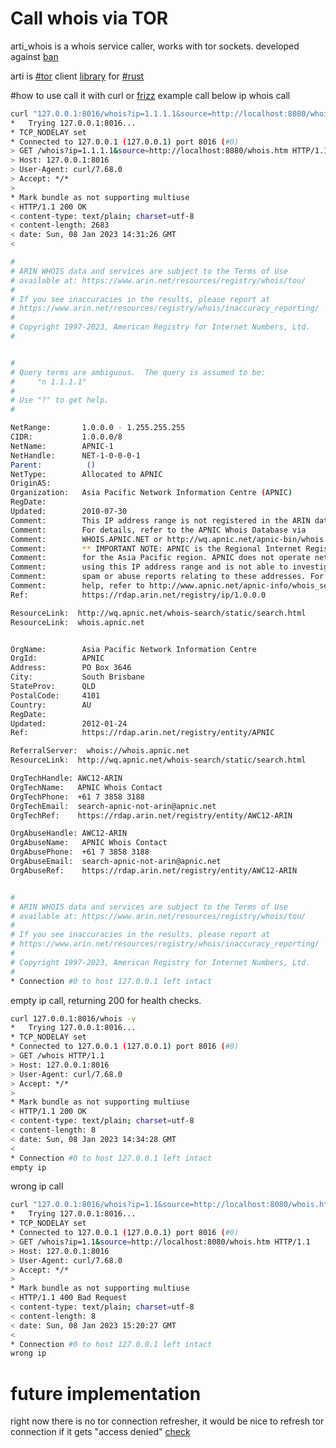 # Call whois via TOR
arti_whois is a whois service caller, works with tor sockets. developed against [ban](https://www.ripe.net/manage-ips-and-asns/db/support/documentation/ripe-database-acceptable-use-policy/why-did-i-receive-an-error-201-access-denied) 

arti is [#tor](https://github.com/topics/tor) client [library](https://gitlab.torproject.org/tpo/core/arti) for [#rust](https://github.com/topics/rust) 

#how to use
call it with curl or [frizz](https://crates.io/crates/frizz) example call below
ip whois call
```bash
curl "127.0.0.1:8016/whois?ip=1.1.1.1&source=http://localhost:8080/whois.htm" -v
*   Trying 127.0.0.1:8016...
* TCP_NODELAY set
* Connected to 127.0.0.1 (127.0.0.1) port 8016 (#0)
> GET /whois?ip=1.1.1.1&source=http://localhost:8080/whois.htm HTTP/1.1
> Host: 127.0.0.1:8016
> User-Agent: curl/7.68.0
> Accept: */*
> 
* Mark bundle as not supporting multiuse
< HTTP/1.1 200 OK
< content-type: text/plain; charset=utf-8
< content-length: 2683
< date: Sun, 08 Jan 2023 14:31:26 GMT
< 

#
# ARIN WHOIS data and services are subject to the Terms of Use
# available at: https://www.arin.net/resources/registry/whois/tou/
#
# If you see inaccuracies in the results, please report at
# https://www.arin.net/resources/registry/whois/inaccuracy_reporting/
#
# Copyright 1997-2023, American Registry for Internet Numbers, Ltd.
#


#
# Query terms are ambiguous.  The query is assumed to be:
#     "n 1.1.1.1"
#
# Use "?" to get help.
#

NetRange:       1.0.0.0 - 1.255.255.255
CIDR:           1.0.0.0/8
NetName:        APNIC-1
NetHandle:      NET-1-0-0-0-1
Parent:          ()
NetType:        Allocated to APNIC
OriginAS:       
Organization:   Asia Pacific Network Information Centre (APNIC)
RegDate:        
Updated:        2010-07-30
Comment:        This IP address range is not registered in the ARIN database.
Comment:        For details, refer to the APNIC Whois Database via
Comment:        WHOIS.APNIC.NET or http://wq.apnic.net/apnic-bin/whois.pl
Comment:        ** IMPORTANT NOTE: APNIC is the Regional Internet Registry
Comment:        for the Asia Pacific region. APNIC does not operate networks
Comment:        using this IP address range and is not able to investigate
Comment:        spam or abuse reports relating to these addresses. For more
Comment:        help, refer to http://www.apnic.net/apnic-info/whois_search2/abuse-and-spamming
Ref:            https://rdap.arin.net/registry/ip/1.0.0.0

ResourceLink:  http://wq.apnic.net/whois-search/static/search.html
ResourceLink:  whois.apnic.net


OrgName:        Asia Pacific Network Information Centre
OrgId:          APNIC
Address:        PO Box 3646
City:           South Brisbane
StateProv:      QLD
PostalCode:     4101
Country:        AU
RegDate:        
Updated:        2012-01-24
Ref:            https://rdap.arin.net/registry/entity/APNIC

ReferralServer:  whois://whois.apnic.net
ResourceLink:  http://wq.apnic.net/whois-search/static/search.html

OrgTechHandle: AWC12-ARIN
OrgTechName:   APNIC Whois Contact
OrgTechPhone:  +61 7 3858 3188 
OrgTechEmail:  search-apnic-not-arin@apnic.net
OrgTechRef:    https://rdap.arin.net/registry/entity/AWC12-ARIN

OrgAbuseHandle: AWC12-ARIN
OrgAbuseName:   APNIC Whois Contact
OrgAbusePhone:  +61 7 3858 3188 
OrgAbuseEmail:  search-apnic-not-arin@apnic.net
OrgAbuseRef:    https://rdap.arin.net/registry/entity/AWC12-ARIN


#
# ARIN WHOIS data and services are subject to the Terms of Use
# available at: https://www.arin.net/resources/registry/whois/tou/
#
# If you see inaccuracies in the results, please report at
# https://www.arin.net/resources/registry/whois/inaccuracy_reporting/
#
# Copyright 1997-2023, American Registry for Internet Numbers, Ltd.
#
* Connection #0 to host 127.0.0.1 left intact
```
empty ip call, returning 200 for health checks.
```bash
curl 127.0.0.1:8016/whois -v
*   Trying 127.0.0.1:8016...
* TCP_NODELAY set
* Connected to 127.0.0.1 (127.0.0.1) port 8016 (#0)
> GET /whois HTTP/1.1
> Host: 127.0.0.1:8016
> User-Agent: curl/7.68.0
> Accept: */*
> 
* Mark bundle as not supporting multiuse
< HTTP/1.1 200 OK
< content-type: text/plain; charset=utf-8
< content-length: 8
< date: Sun, 08 Jan 2023 14:34:28 GMT
< 
* Connection #0 to host 127.0.0.1 left intact
empty ip
```

wrong ip call
```bash
curl "127.0.0.1:8016/whois?ip=1.1&source=http://localhost:8080/whois.htm" -v
*   Trying 127.0.0.1:8016...
* TCP_NODELAY set
* Connected to 127.0.0.1 (127.0.0.1) port 8016 (#0)
> GET /whois?ip=1.1&source=http://localhost:8080/whois.htm HTTP/1.1
> Host: 127.0.0.1:8016
> User-Agent: curl/7.68.0
> Accept: */*
> 
* Mark bundle as not supporting multiuse
< HTTP/1.1 400 Bad Request
< content-type: text/plain; charset=utf-8
< content-length: 8
< date: Sun, 08 Jan 2023 15:20:27 GMT
< 
* Connection #0 to host 127.0.0.1 left intact
wrong ip
```

# future implementation
right now there is no tor connection refresher, it would be nice to refresh tor connection if it gets "access denied" [check](https://github.com/ozkanpakdil/rust-examples/issues/4)